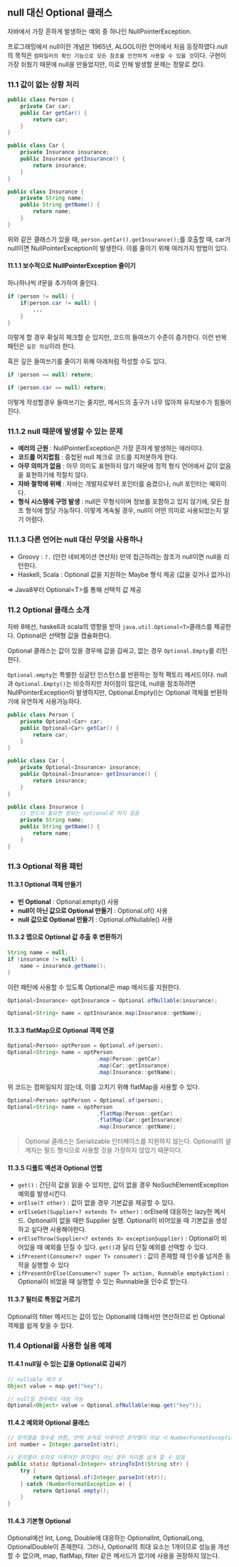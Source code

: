 ## null 대신 Optional 클래스
자바에서 가장 흔하게 발생하는 예외 중 하나인 NullPointerException.

프로그래밍에서 null이란 개념은 1965년, ALGOL이란 언어에서 처음 등장하였다.null의 목적은 `컴파일러의 확인 기능으로 모든 참조를 안전하게 사용할 수 있을 것`이다. 구현이 가장 쉬웠기 때문에 null을 만들었지만, 이로 인해 발생할 문제는 정말로 컸다.

### 11.1 값이 없는 상황 처리
```Java
public class Person {
    private Car car;
    public Car getCar() {
        return car;
    }
}

public class Car {
    private Insurance insurance;
    public Insurance getInsurance() {
        return insurance;
    }
}

public class Insurance {
    private String name;
    public String getName() {
        return name;
    }
}
```
위와 같은 클래스가 있을 때, `person.getCar().getInsurance();`를 호출할 때, car가 null이면 NullPointerException이 발생한다. 이를 줄이기 위해 여러가지 방법이 있다.
#### 11.1.1 보수적으로 NullPointerException 줄이기
하나하나씩 if문을 추가하여 줄인다.
```Java
if (person != null) {
    if(person.car != null) {
        ...
    }
}
```
이렇게 할 경우 확실히 체크할 순 있지만, 코드의 들여쓰기 수준이 증가한다. 이런 반복 패턴은 `깊은 의심`이라 한다.

혹은 깊은 들여쓰기를 줄이기 위해 아래처럼 작성할 수도 있다.
```Java
if (person == null) return;

if (person.car == null) return;
```
이렇게 작성할경우 들여쓰기는 줄지만, 메서드의 출구가 너무 많아져 유지보수가 힘들어진다.

### 11.1.2 null 때문에 발생할 수 있는 문제
* **에러의 근원** : NullPointerException은 가장 흔하게 발생하는 에러이다.
* **코드를 어지럽힘** : 중첩된 null 체크로 코드를 지저분하게 한다.
* **아무 의미가 없음** : 아무 의미도 표현하지 않기 때문에 정적 형식 언어에서 값이 없음을 표현하기에 적절치 않다.
* **자바 철학에 위배** : 자바는 개발자로부터 포인터를 숨겼으나, null 포인터는 예외이다.
* **형식 시스템에 구멍 발생** : null은 무형식이며 정보를 포함하고 있지 않기에, 모든 참조 형식에 할당 가능하다. 이렇게 계속될 경우, null이 어떤 의미로 사용되었는지 알기 어렴다.

### 11.1.3 다른 언어는 null 대신 무엇을 사용하나
* Groovy : `?.` (안전 네비게이션 연산자) 만약 접근하려는 참조가 null이면 null을 리턴한다.
* Haskell, Scala : Optional 값을 지원하는 Maybe 형식 제공 (값을 갖거나 없거나)
  
=> Java8부터 Optional\<T>를 통해 선택적 값 제공

### 11.2 Optional 클래스 소개
자바 8에선, haskell과 scala의 영향을 받아 `java.util.Optional<T>`클래스를 제공한다. Optional은 선택형 값을 캡슐화한다.

Optional 클래스는 값이 있을 경우에 값을 감싸고, 없는 경우 `Optional.Empty`를 리턴한다. 

`Optional.empty`는 특별한 싱글턴 인스턴스를 반환하는 정적 팩토리 메서드이다. null과 `Optional.Empty()`는 비슷하지만 차이점이 많은데, null을 참조하려면 NullPointerException이 발생하지만, Optional.Empty()는 Optional 객체를 반환하기에 유연하게 사용가능하다.

```Java
public class Person {
    private Optional<Car> car;
    public Optional<Car> getCar() {
        return car;
    }
}

public class Car {
    private Optional<Insurance> insurance;
    public Optoinal<Insurance> getInsurance() {
        return insurance;
    }
}

public class Insurance {
    // 반드시 필요한 정보는 optional로 하지 않음
    private String name;
    public String getName() {
        return name;
    }
}
```

### 11.3 Optional 적용 패턴
#### 11.3.1 Optional 객체 만들기
* **빈 Optional** : Optional.empty() 사용
* **null이 아닌 값으로 Optional 만들기** : Optional.of() 사용
* **null 값으로 Optional 만들기** : Optional.ofNullable() 사용
  
#### 11.3.2 맵으로 Optional 값 추출 후 변환하기
```Java
String name = null;
if (insurance != null) {
    name = insurance.getName();
}
```
이런 패턴에 사용할 수 있도록 Optional은 map 메서드를 지원한다.

```Java
Optional<Insurance> optInsurance = Optional.ofNullable(insurance);

Optional<String> name = optInsurance.map(Insurance::getName);
```

#### 11.3.3 flatMap으로 Optional 객체 연결
```Java
Optional<Person> optPerson = Optional.of(person);
Optional<String> name = optPerson
                            .map(Person::getCar)
                            .map(Car::getInsurance)
                            .map(Insurance::getName);
```
위 코드는 컴파일되지 않는데, 이를 고치기 위해 flatMap을 사용할 수 있다.
```Java
Optional<Person> optPerson = Optional.of(person);
Optional<String> name = optPerson
                            .flatMap(Person::getCar)
                            .flatMap(Car::getInsurance)
                            .map(Insurance::getName);
```

> Optional 클래스는 Serializable 인터페이스를 지원하지 않는다. Optional의 설계자는 필드 형식으로 사용할 것을 가정하지 않았기 때문이다.

#### 11.3.5 디폴트 액션과 Optional 언랩
* `get()` : 간단히 값을 읽을 수 있지만, 값이 없을 경우 NoSuchElementException 예외를 발생시킨다.
* `orElse(T other)` : 값이 없을 경우 기본값을 제공할 수 있다.
* `orElseGet(Supplier<? extends T> other)` : orElse에 대응하는 lazy한 메서드. Optional이 없을 때만 Supplier 실행. Optional이 비어있을 때 기본값을 생성하고 싶다면 사용해야한다.
* `orElseThrow(Supplier<? extends X> exceptionSupplier)` : Optional이 비어있을 때 예외를 던질 수 있다.  `get()`과 달리 던질 예외를 선택할 수 있다.
* `ifPresent(Consumer<? super T> consumer)` : 값이 존재할 때 인수롤 넘겨준 동작을 실행할 수 있다
* `ifPresentOrElse(Consumer<? super T> action, Runnable emptyAction)` : Optional이 비었을 때 실행할 수 있는 Runnable을 인수로 받는다.

#### 11.3.7 필터로 특정값 거르기
Optional의 filter 메서드는 값이 있는 Optional에 대해서만 연산하므로 빈 Optional 객체를 쉽게 찾을 수 있다.

### 11.4 Optional을 사용한 실용 예제
#### 11.4.1 null일 수 있는 값을 Optional로 감싸기
```Java
// nullable 체크 X
Object value = map.get("key");

// null일 경우에도 대응 가능
Optional<Object> value = Optional.ofNullable(map.get("key"));
```

#### 11.4.2 예외와 Optional 클래스
```Java
// 문자열을 정수로 변환, 만약 숫자로 이루어진 문자열이 아닐 시 NumberFormatException 예외 발생
int number = Integer.parseInt(str);

// 문자열이 숫자로 이루어진 문자열이 아닌 경우 처리를 쉽게 할 수 있음
public static Optional<Integer> stringToInt(String str) {
    try {
        return Optional.of(Integer.parseInt(str));
    } catch (NumberFormatException e) {
        return Optional.empty();
    }
}
```

#### 11.4.3 기본형 Optional
Optional에선 Int, Long, Double에 대응하는 OptionalInt, OptionalLong, OptionalDouble이 존재한다. 그러나, Optional의 최대 요소는 1개이므로 성능을 개선할 수 없으며, map, flatMap, filter 같은 메서드가 없기에 사용을 권장하지 않는다.